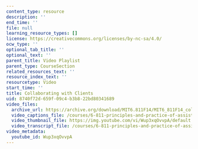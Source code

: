 ```yaml
---
content_type: resource
description: ''
end_time: ''
file: null
learning_resource_types: []
license: https://creativecommons.org/licenses/by-nc-sa/4.0/
ocw_type: ''
optional_tab_title: ''
optional_text: ''
parent_title: Video Playlist
parent_type: CourseSection
related_resources_text: ''
resource_index_text: ''
resourcetype: Video
start_time: ''
title: Collaborating with Clients
uid: 8740f72d-659f-09c4-b3b8-22bd80341689
video_files:
  archive_url: https://archive.org/download/MIT6.811F14/MIT6_811F14_collaborating_with_clients_300k.mp4
  video_captions_file: /courses/6-811-principles-and-practice-of-assistive-technology-fall-2014/6f47d822e2765c76b1c0420124f0cb44_Wup3xqOvvpA.vtt
  video_thumbnail_file: https://img.youtube.com/vi/Wup3xqOvvpA/default.jpg
  video_transcript_file: /courses/6-811-principles-and-practice-of-assistive-technology-fall-2014/08d6afa2ebe92c81c3ccfc1d6b5967ba_Wup3xqOvvpA.pdf
video_metadata:
  youtube_id: Wup3xqOvvpA
---
```

